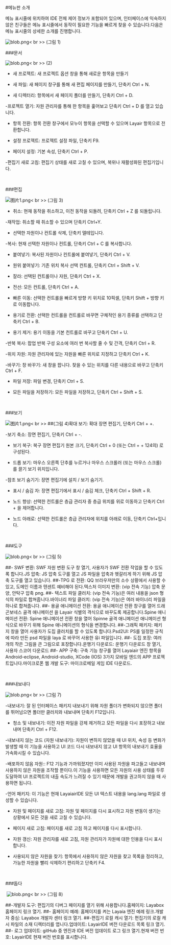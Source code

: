 #메뉴판 소개

메뉴 표시줄에 위치하여 IDE 전체 제어 정보가 포함되어 있으며, 인터페이스에 익숙하지 않은 친구들은 메뉴 표시줄에서 동작이 필요한 기능을 빠르게 찾을 수 있습니다.다음은 메뉴 표시줄의 상세한 소개를 진행합니다.

​![blob.png](img/1.png)< br >>
(그림 1)



 



###문서

​![blob.png](img/2.png)< br >>
(2)

- 새 프로젝트: 새 프로젝트 옵션 창을 통해 새로운 항목을 만들기

- 새 파일: 새 페이지 창구를 통해 새 편집 페이지를 만들기, 단축키 Ctrl + N.

- 새 디렉터리: 항목에서 새 페이지 폴더를 만들기, 단축키 Ctrl + D.

-프로젝트 열기: 자원 관리자를 통해 한 항목을 훑어보고 단축키 Ctrl + D 를 열고 있습니다.

- 항목 전환: 항목 전환 창구에서 모누이 항목을 선택할 수 있으며 Layair 항목으로 전환합니다.

- 설정 프로젝트: 프로젝트 설정 파일, 단축키 F9.

- 페이지 설정: 기본 속성, 단축키 Ctrl + P.

-편집기 새로 고침: 편집기 상태를 새로 고칠 수 있으며, 복위나 재활성화된 편집기입니다.

​


###편집

​![图片1.png](img/3.png)< br >>
(그림 3)

- 취소: 현재 동작을 취소하고, 이전 동작을 되돌려, 단축키 Ctrl + Z 를 되돌립니다.

-재작업: 취소할 때 취소할 수 있으며 단축키 Ctrl+Y.

- 선택한 자원이나 컨트롤 삭제, 단축키 델테입니다.

-복사: 현재 선택한 자원이나 컨트롤, 단축키 Ctrl + C 를 복사합니다.

- 붙여넣기: 복사된 자원이나 컨트롤에 붙여넣기, 단축키 Ctrl + V.

- 원위 붙여넣기: 기존 위치 복사 선택 컨트롤, 단축키 Ctrl + Shift + V.

- 잘라: 선택된 컨트롤이나 자원, 단축키 Ctrl + X.

- 전선: 모든 컨트롤, 단축키 Ctrl + A.

- 빠른 이동: 선택한 컨트롤을 빠르게 방향 키 위치로 10픽셀, 단축키 Shift + 방향 키로 이동합니다.

- 용기로 전환: 선택한 컨트롤을 컨트롤로 바꾸면 구체적인 용기 종류를 선택하고 단축키 Ctrl + B.

- 용기 제거: 용기 이동을 기본 컨트롤로 바꾸고 단축키 Ctrl + U.

-반복 복사: 팝업 반복 구성 요소에 여러 번 복사할 줄 수 및 간격, 단축키 Ctrl + R.

-위치 자원: 자원 관리자에 있는 자원을 빠른 위치로 지정하고 단축키 Ctrl + K.

-바꾸기: 창 바꾸기: 새 창을 팝니다. 찾을 수 있는 위치를 다른 내용으로 바꾸고 단축키 Ctrl + F.

- 파일 저장: 파일 변경, 단축키 Ctrl + S.

- 모든 파일을 저장하기: 모든 파일을 저장하고, 단축키 Ctrl + Shift + S.

​



###보기

​![图片1.png](img/4.png)< br >>
##(그림 4)확대 보기: 확대 장면 편집기, 단축키 Ctrl + +.

-보기 축소: 장면 편집기, 단축키 Ctrl + -.

- 보기 복구: 복구 장면 편집기 원본 크기, 단축키 Ctrl + 0 (또는 Ctrl + + 124의) 로 구성된다.

- 드롭 보기: 마우스 오른쪽 단추를 누르거나 마우스 스크롤러 (또는 마우스 스크롤) 를 끌기 보기 위치입니다.

-참조 보기 숨기기: 장면 편집기에 설치 / 보기 숨기기.

- 표시 / 숨김 자: 장면 편집기에서 표시 / 숨김 체크, 단축키 Ctrl + Shift + R.

- 노드 향상: 선택한 컨트롤은 층급 관리자 중 층급 위치를 위로 이동하고 단축키 Ctrl + 을 제어합니다.

- 노드 아래로: 선택한 컨트롤은 층급 관리자에 위치를 아래로 이동, 단축키 Ctrl+입니다.

​


###도구

​![blob.png](img/5.png)< br >>
(그림 5)



##- SWF 변환: SWF 자원 변환 도구 창 열기, 사용자가 SWF 전환 작업을 할 수 있도록 합니다.JS 압축: JS 압축 도구를 열고 JS 파일을 압축과 헷갈리게 하기 위해 JS 압축 도구를 열고 있습니다.
##-TPG 로 전환: QQ 브라우저만의 소수 상황에서 사용할 수 있고, 도메인 이름과 텐센트 예비해야 된다.텍스처 이미지 변환: (vip 전속 기능) 압축 문양, 안탁구 압축 png.
##- 텍스트 파일 클러치: (vip 전속 기능)은 여러 내용을 json 형식의 파일로 합쳐줍니다.바이너리 파일 클러치: (vip 전속 기능)은 여러 바이너리 파일을 하나로 합쳐줍니다.
##- 용골 애니메이션 전환: 용골 애니메이션 전환 창구를 열어 드래곤보네스 골격 애니메이션 을 Layair 식별의 격식으로 바꾸도록 제공합니다.Spine 애니메이션 전환: Spine 애니메이션 전환 창을 열어 Spinne 골격 애니메이션 애니메이션 형식으로 바꾸기 위해 Spine 애니메이션의 형식을 변경합니다.
##-그래픽 패키지: 패키지 창을 열어 사용자가 도집 클러치를 할 수 있도록 합니다.Psd2UI: PS를 일정한 규칙에 따라 만든 psd 파일을 laya 로 바꾸어 사용한 유i 파일입니다.
##- 도집 포장: 여러 개의 작은 그림을 큰 그림으로 포장합니다.운행기 다운로드: 운행기 다운로드 창 열기, 사용자 스코어 다운로드
##- APP 구축: 구축 기능 창구를 열어 Layaiair 엔진 항목을 Android-eclipse, Android-studio, XCode (IOS) 3가지 모바일 엔드의 APP 프로젝트입니다.마이크로폰 웹 개발 도구: 마이크로메일 게임 IDE 다운로드.


​

###내보내다

​![blob.png](img/7.png)< br >>
(그림 7)

-내보내기: 잘 된 인터페이스 패키지 내보내기 위해 자원 폴더가 변화되지 않으면 폴더를 뛰어넘으면 폴더만 클러치와 내보내며 단축키 F12입니다.

- 청소 및 내보내기: 이전 자원 파일을 강제 제거하고 모든 파일을 다시 포장하고 내보내며 단축키 Ctrl + F12.

-내보내지 않는 코드 (자원 내보내기): 자원이 변하지 않았을 때 UI 위치, 속성 등 변화가 발생할 때 이 기능을 사용하고 UI 코드 다시 내보내지 않고 UI 항목의 내보내기 효율을 가속화시킬 수 있습니다.

-배포하지 않음 자원:: F12 기능과 가까워졌지만 이미 사용된 자원을 파고들고 내보내며 사용하지 않은 자원을 조작할 뿐이다.이 기능을 사용하면 모든 자원의 사용 상태를 두루 도달하여 UI 프로젝트의 내출 속도가 느려질 수 있기 때문에 개발을 권고하지 않을 때 사용하면 됩니다.

-언어 패키지: 이 기능은 현재 LayaiairIDE 모든 UI 텍스트 내용을 lang.lang 파일로 생성할 수 있습니다.

- 자원 및 페이지를 새로 고침: 자원 및 페이지를 다시 표시하고 자원 변동이 생기는 상황에서 모든 것을 새로 고칠 수 있습니다.

- 페이지 새로 고침: 페이지를 새로 고침 하고 페이지를 다시 표시합니다.

- 자원 갱신: 자원 관리자를 새로 고침, 자원 관리자가 자원에 대한 인용을 다시 표시합니다.

- 사용되지 않은 자원을 찾기: 항목에서 사용하지 않은 자원을 찾고 목록을 정리하고, 가능한 자원을 빨리 삭제하기 편리하고 단축키 F4.

​


###돕다



​  ![blob.png](img/8.png)< br >>
(그림 8)

##-개발자 도구: 편집기의 디버그 페이지를 열기 위해 사용합니다.홈페이지: Layabox 홈페이지 링크 열기.
##- 홈페이지 예례: 홈페이지를 켜는 Layaia 엔진 예례 링크.개발자 중심: Layabox 개발자 센터 링크 열기.
##-편집기 로컬 캐시 열기: 편집기의 로컬 캐시 파일의 소재 디렉터리를 엽니다.업데이트: LayairIDE 버전 다운로드 목록 링크 열기.
##- 로그 업데이트: gitHub 중 엔진과 IDE 버전 업데이트 로그 링크 열기.현재 버전 번호: LayairIDE 현재 버전 번호를 표시합니다.

